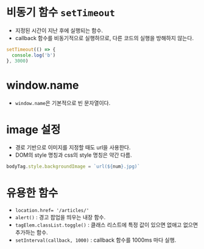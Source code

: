 # 비동기 함수 `setTimeout`
- 지정된 시간이 지난 후에 실행되는 함수.
- callback 함수를 비동기적으로 실행하므로, 다른 코드의 실행을 방해하지 않는다.
```js
setTimeout(() => {
  console.log('b')
}, 3000)
```

# window.name
- `window.name`은 기본적으로 빈 문자열이다.

# image 설정
- 경로 기반으로 이미지를 지정할 때도 url을 사용한다.
- DOM의 style 명칭과 css의 style 명칭은 약간 다름.
```js
bodyTag.style.backgroundImage = `url(${num}.jpg)`
```

# 유용한 함수
- `location.href= '/articles/'`
- `alert()` : 경고 팝업을 띄우는 내장 함수.
- `tagElem.classList.toggle()` : 클래스 리스트에 특정 값이 있으면 없애고 없으면 추가하는 함수.
- `setInterval(callback, 1000)` : callback 함수를 1000ms 마다 실행.